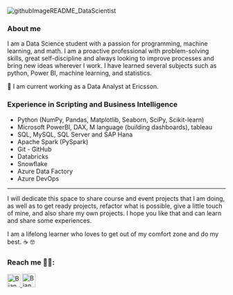 
![githubImageREADME_DataScientist](https://user-images.githubusercontent.com/59603723/206517698-68b045c6-6a94-47c5-ba88-621609a2c70f.png)

### About me

I am a Data Science student with a passion for programming, machine learning, and math. I am a proactive professional with problem-solving skills, great self-discipline and always looking to improve processes and bring new ideas wherever I work. I have learned several subjects such as python, Power BI, machine learning, and statistics.

:triangular_flag_on_post: I am current working as a Data Analyst at Ericsson.

### Experience in Scripting and Business Intelligence
- Python (NumPy, Pandas, Matplotlib, Seaborn, SciPy, Scikit-learn) 
- Microsoft PowerBI, DAX, M language (building dashboards), tableau
- SQL, MySQL, SQL Server and SAP Hana
- Apache Spark (PySpark)
- Git - GitHub
- Databricks
- Snowflake
- Azure Data Factory
- Azure DevOps


---

I will dedicate this space to share course and event projects that I am doing, as well as to get ready projects, refactor what is possible, give a little touch of mine, and also share my own projects. I hope you like that and can learn and share some experiences. 

I am a lifelong learner who loves to get out of my comfort zone and do my best.  :coffee: 🤓


### Reach me :female_detective::

<p>
  <a href="http://www.linkedin.com/in/amorimbiadev">
    <img src="https://user-images.githubusercontent.com/59603723/96601831-c3a40e80-12c8-11eb-96de-d5c66cddcb28.png" alt="Bianca Amorim's LinkedIn Profile" height="30" width="30">
  </a>
  
   <a href="https://mobile.twitter.com/dev_amorim">
    <img src="https://user-images.githubusercontent.com/59603723/96600833-c18d8000-12c7-11eb-9d07-22f81040184f.png" alt="Bianca Amorim's LinkedIn Profile" height="31" width="31">
  </a>
</p>
